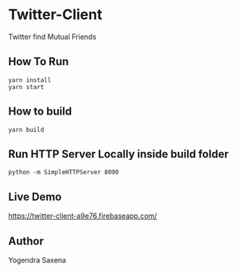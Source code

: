 # Twitter-Client

Twitter find Mutual Friends

## How To Run

```
yarn install
yarn start
```

## How to build

`yarn build`

## Run HTTP Server Locally inside build folder

`python -m SimpleHTTPServer 8090`

## Live Demo
https://twitter-client-a9e76.firebaseapp.com/

## Author

Yogendra Saxena
